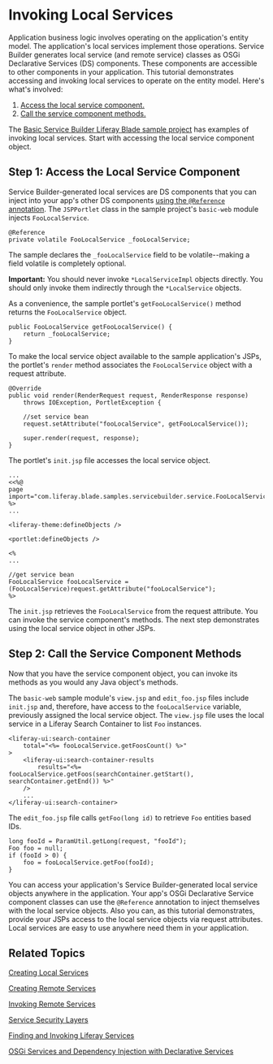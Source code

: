 # Invoking Local Services [](id=invoking-local-services)

Application business logic involves operating on the application's entity model.
The application's local services implement those operations. Service Builder
generates local service (and remote service) classes as OSGi Declarative
Services (DS) components. These components are accessible to other components in
your application. This tutorial demonstrates accessing and invoking local
services to operate on the entity model. Here's what's involved:

1. [Access the local service component.](#step-1-access-the-local-service-component) 
2. [Call the service component methods.](step-2-call-the-service-component-methods)

The
[Basic Service Builder Liferay Blade sample project](/develop/reference/-/knowledge_base/7-1/service-builder-samples)
has examples of invoking local services. Start with accessing the local service
component object.

## Step 1: Access the Local Service Component [](id=step-1-access-the-local-service-component)

Service Builder-generated local services are DS components that you can inject
into your app's other DS components
[using the `@Reference` annotation](/develop/tutorials/-/knowledge_base/7-1/osgi-services-and-dependency-injection-with-declarative-services).
The `JSPPortlet` class in the sample project's `basic-web` module injects
`FooLocalService`. 

    @Reference
	private volatile FooLocalService _fooLocalService;

The sample declares the `_fooLocalService` field to be volatile--making a field
volatile is completely optional. 

**Important:** You should never invoke `*LocalServiceImpl` objects directly. You
should only invoke them indirectly through the `*LocalService` objects. 

As a convenience, the sample portlet's `getFooLocalService()` method returns the
`FooLocalService` object.   

    public FooLocalService getFooLocalService() {
        return _fooLocalService;
    }

To make the local service object available to the sample application's JSPs, the
portlet's `render` method associates the `FooLocalService` object with a request
attribute. 

    @Override
    public void render(RenderRequest request, RenderResponse response)
        throws IOException, PortletException {

        //set service bean
        request.setAttribute("fooLocalService", getFooLocalService());

        super.render(request, response);
    }

The portlet's `init.jsp` file accesses the local service object. 

    ...
    <<%@
    page import="com.liferay.blade.samples.servicebuilder.service.FooLocalService" %>
    ...

    <liferay-theme:defineObjects />

    <portlet:defineObjects />

    <%
    ...

    //get service bean
    FooLocalService fooLocalService = (FooLocalService)request.getAttribute("fooLocalService");
    %>

The `init.jsp` retrieves the `FooLocalService` from the request attribute.  You
can invoke the service component's methods. The next step demonstrates using the
local service object in other JSPs. 

## Step 2: Call the Service Component Methods [](id=step-2-call-the-service-component-methods)

Now that you have the service component object, you can invoke its methods as
you would any Java object's methods. 

The `basic-web` sample module's `view.jsp` and `edit_foo.jsp` files include
`init.jsp` and, therefore, have access to the `fooLocalService` variable,
previously assigned the local service object. The `view.jsp` file uses the local
service in a Liferay Search Container to list `Foo` instances. 

    <liferay-ui:search-container
    	total="<%= fooLocalService.getFoosCount() %>"
    >
    	<liferay-ui:search-container-results
    		results="<%= fooLocalService.getFoos(searchContainer.getStart(), searchContainer.getEnd()) %>"
    	/>
        ...
    </liferay-ui:search-container>

The `edit_foo.jsp` file calls `getFoo(long id)` to retrieve `Foo` entities based
IDs.  

    long fooId = ParamUtil.getLong(request, "fooId");
    Foo foo = null;
    if (fooId > 0) {
    	foo = fooLocalService.getFoo(fooId);
    }

You can access your application's Service Builder-generated local service
objects anywhere in the application. Your app's OSGi Declarative Service
component classes can use the `@Reference` annotation to inject themselves with
the local service objects. Also you can, as this tutorial demonstrates, provide
your JSPs access to the local service objects via request attributes. Local
services are easy to use anywhere need them in your application. 

## Related Topics [](id=related-topics)

[Creating Local Services](/develop/tutorials/-/knowledge_base/7-1/creating-local-services)

[Creating Remote Services](/develop/tutorials/-/knowledge_base/7-1/creating-remote-services)

[Invoking Remote Services](/develop/tutorials/-/knowledge_base/7-1/invoking-remote-services)

[Service Security Layers](/develop/tutorials/-/knowledge_base/7-1/service-security-layers)

[Finding and Invoking Liferay Services](/develop/tutorials/-/knowledge_base/7-1/finding-and-invoking-liferay-services)

[OSGi Services and Dependency Injection with Declarative Services](/develop/tutorials/-/knowledge_base/7-1/osgi-services-and-dependency-injection-with-declarative-services)
